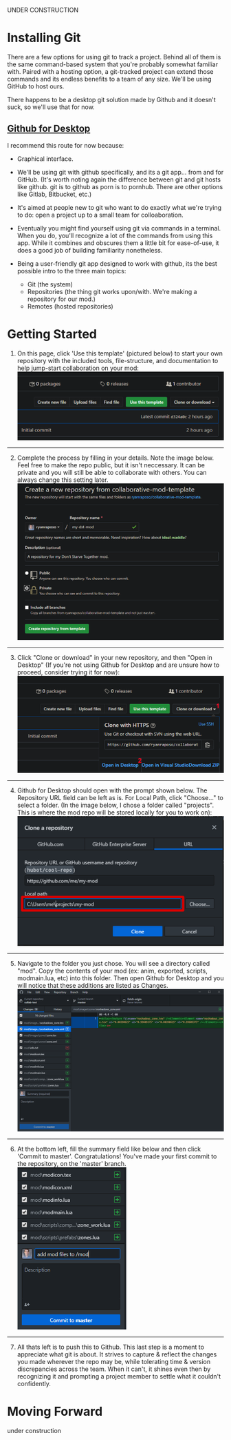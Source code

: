UNDER CONSTRUCTION

# Installing Git

There are a few options for using git to track a project. Behind all of them is the same command-based system that you're probably somewhat familiar with. Paired with a hosting option, a git-tracked project can extend those commands and its endless benefits to a team of any size. We'll be using GitHub to host ours.

There happens to be a desktop git solution made by Github and it doesn't suck, so we'll use that for now.

## [Github for Desktop](https://desktop.github.com/)

I recommend this route for now because:

- Graphical interface.
    
- We'll be using git with github specifically, and its a git app... from and for GitHub. (It's worth noting again the difference between git and git hosts like github. git is to github as porn is to pornhub. There are other options like Gitlab, Bitbucket, etc.)
    
- It's aimed at people new to git who want to do exactly what we're trying to do: open a project up to a small team for colloaboration.
    
- Eventually you might find yourself using git via commands in a terminal. When you do, you'll recognize a lot of the commands from using this app. While it combines and obscures them a little bit for ease-of-use, it does a good job of building familiarity nonetheless.
    
- Being a user-friendly git app designed to work with github, its the best possible intro to the three main topics:
    
    - Git (the system)
    - Repositories (the thing git works upon/with. We're making a repository for our mod.)
    - Remotes (hosted repositories)

# Getting Started

1. On this page, click 'Use this template' (pictured below) to start your own repository with the included tools, file-structure, and documentation to help jump-start collaboration on your mod:
![use-this-template.png](/docs/1-use-this-template.png)
* * *

2. Complete the process by filling in your details. Note the image below. Feel free to make the repo public, but it isn't neccessary. It can be private and you will still be able to collaborate with others. You can always change this setting later.
![from-template.png](/docs/2-create.png)
* * *

3. Click "Clone or download" in your new repository, and then "Open in Desktop" (If you're not using Github for Desktop and are unsure how to proceed, consider trying it for now):
![open-in-desktop.png](/docs/3-open-in-desktop.png)
* * *

4. Github for Desktop should open with the prompt shown below. The Repository URL field can be left as is. For Local Path, click "Choose..." to select a folder. (In the image below, I chose a folder called "projects". This is where the mod repo will be stored locally for you to work on):
![clone-repo.png](/docs/4-clone-repo.png)
* * *

5. Navigate to the folder you just chose. You will see a directory called "mod". Copy the contents of your mod (ex: anim, exported, scripts, modmain.lua, etc) into this folder. Then open Github for Desktop and you will notice that these additions are listed as Changes.
![clone-repo.png](/docs/5-insert-mod-see-changes.png)
* * *

6. At the bottom left, fill the summary field like below and then click 'Commit to master'. Congratulations! You've made your first commit to the repository, on the 'master' branch. 
![clone-repo.png](/docs/6-first-commit.png)
* * *

7. All thats left is to push this to Github. This last step is a moment to appreciate what git is about. It strives to capture & reflect the changes you made wherever the repo may be, while tolerating time & version discrepancies across the team. When it can't, it shines even then by recognizing it and prompting a project member to settle what it couldn't confidently. 

# Moving Forward

under construction

